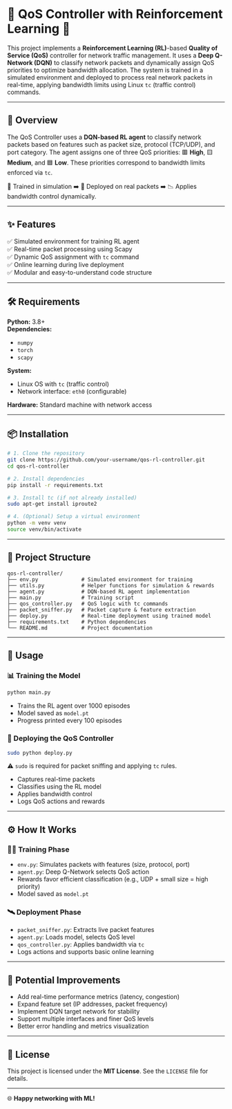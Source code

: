 # 🧠 QoS Controller with Reinforcement Learning 🚀

This project implements a **Reinforcement Learning (RL)**-based **Quality of Service (QoS)** controller for network traffic management. It uses a **Deep Q-Network (DQN)** to classify network packets and dynamically assign QoS priorities to optimize bandwidth allocation. The system is trained in a simulated environment and deployed to process real network packets in real-time, applying bandwidth limits using Linux `tc` (traffic control) commands.

---

## 📌 Overview

The QoS Controller uses a **DQN-based RL agent** to classify network packets based on features such as packet size, protocol (TCP/UDP), and port category. The agent assigns one of three QoS priorities: 🟥 **High**, 🟨 **Medium**, and 🟦 **Low**. These priorities correspond to bandwidth limits enforced via `tc`.

🧪 Trained in simulation ➡️ 🚦 Deployed on real packets ➡️ 📉 Applies bandwidth control dynamically.

---

## ✨ Features

✅ Simulated environment for training RL agent  
✅ Real-time packet processing using Scapy  
✅ Dynamic QoS assignment with `tc` command  
✅ Online learning during live deployment  
✅ Modular and easy-to-understand code structure

---

## 🛠️ Requirements

**Python:** 3.8+  
**Dependencies:**

- `numpy`
- `torch`
- `scapy`

**System:**

- Linux OS with `tc` (traffic control)
- Network interface: `eth0` (configurable)

**Hardware:** Standard machine with network access

---

## 📦 Installation

```bash
# 1. Clone the repository
git clone https://github.com/your-username/qos-rl-controller.git
cd qos-rl-controller

# 2. Install dependencies
pip install -r requirements.txt

# 3. Install tc (if not already installed)
sudo apt-get install iproute2

# 4. (Optional) Setup a virtual environment
python -m venv venv
source venv/bin/activate
```

---

## 📁 Project Structure

```
qos-rl-controller/
├── env.py              # Simulated environment for training
├── utils.py            # Helper functions for simulation & rewards
├── agent.py            # DQN-based RL agent implementation
├── main.py             # Training script
├── qos_controller.py   # QoS logic with tc commands
├── packet_sniffer.py   # Packet capture & feature extraction
├── deploy.py           # Real-time deployment using trained model
├── requirements.txt    # Python dependencies
└── README.md           # Project documentation
```

---

## 🚀 Usage

### 📊 Training the Model

```bash
python main.py
```

- Trains the RL agent over 1000 episodes
- Model saved as `model.pt`
- Progress printed every 100 episodes

### 🔧 Deploying the QoS Controller

```bash
sudo python deploy.py
```

⚠️ `sudo` is required for packet sniffing and applying `tc` rules.

- Captures real-time packets
- Classifies using the RL model
- Applies bandwidth control
- Logs QoS actions and rewards

---

## ⚙️ How It Works

### 🏋️‍♂️ Training Phase

- `env.py`: Simulates packets with features (size, protocol, port)
- `agent.py`: Deep Q-Network selects QoS action
- Rewards favor efficient classification (e.g., UDP + small size = high priority)
- Model saved as `model.pt`

### 🛰️ Deployment Phase

- `packet_sniffer.py`: Extracts live packet features
- `agent.py`: Loads model, selects QoS level
- `qos_controller.py`: Applies bandwidth via `tc`
- Logs actions and supports basic online learning

---

## 🔮 Potential Improvements

- Add real-time performance metrics (latency, congestion)
- Expand feature set (IP addresses, packet frequency)
- Implement DQN target network for stability
- Support multiple interfaces and finer QoS levels
- Better error handling and metrics visualization

---

## 📝 License

This project is licensed under the **MIT License**. See the `LICENSE` file for details.

---

🌐 **Happy networking with ML!**
